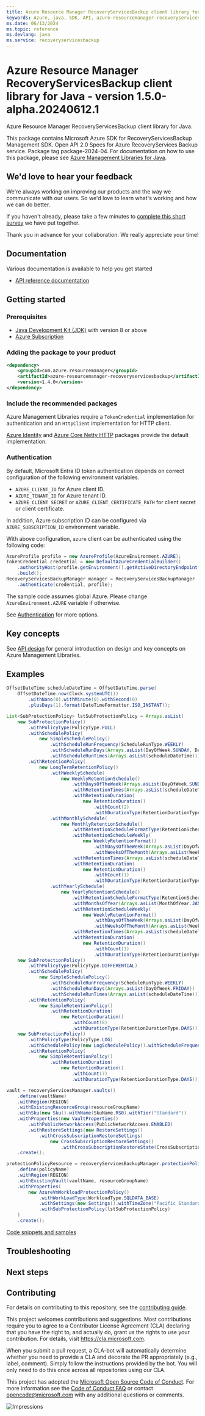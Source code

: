 ```yaml
---
title: Azure Resource Manager RecoveryServicesBackup client library for Java
keywords: Azure, java, SDK, API, azure-resourcemanager-recoveryservicesbackup, recoveryservicesbackup
ms.date: 06/13/2024
ms.topic: reference
ms.devlang: java
ms.service: recoveryservicesbackup
---
```

# Azure Resource Manager RecoveryServicesBackup client library for Java - version 1.5.0-alpha.20240612.1 


Azure Resource Manager RecoveryServicesBackup client library for Java.

This package contains Microsoft Azure SDK for RecoveryServicesBackup Management SDK. Open API 2.0 Specs for Azure RecoveryServices Backup service. Package tag package-2024-04. For documentation on how to use this package, please see [Azure Management Libraries for Java](https://aka.ms/azsdk/java/mgmt).

## We'd love to hear your feedback

We're always working on improving our products and the way we communicate with our users. So we'd love to learn what's working and how we can do better.

If you haven't already, please take a few minutes to [complete this short survey][survey] we have put together.

Thank you in advance for your collaboration. We really appreciate your time!

## Documentation

Various documentation is available to help you get started

- [API reference documentation][docs]

## Getting started

### Prerequisites

- [Java Development Kit (JDK)][jdk] with version 8 or above
- [Azure Subscription][azure_subscription]

### Adding the package to your product

[//]: # ({x-version-update-start;com.azure.resourcemanager:azure-resourcemanager-recoveryservicesbackup;current})
```xml
<dependency>
    <groupId>com.azure.resourcemanager</groupId>
    <artifactId>azure-resourcemanager-recoveryservicesbackup</artifactId>
    <version>1.4.0</version>
</dependency>
```
[//]: # ({x-version-update-end})

### Include the recommended packages

Azure Management Libraries require a `TokenCredential` implementation for authentication and an `HttpClient` implementation for HTTP client.

[Azure Identity][azure_identity] and [Azure Core Netty HTTP][azure_core_http_netty] packages provide the default implementation.

### Authentication

By default, Microsoft Entra ID token authentication depends on correct configuration of the following environment variables.

- `AZURE_CLIENT_ID` for Azure client ID.
- `AZURE_TENANT_ID` for Azure tenant ID.
- `AZURE_CLIENT_SECRET` or `AZURE_CLIENT_CERTIFICATE_PATH` for client secret or client certificate.

In addition, Azure subscription ID can be configured via `AZURE_SUBSCRIPTION_ID` environment variable.

With above configuration, `azure` client can be authenticated using the following code:

```java
AzureProfile profile = new AzureProfile(AzureEnvironment.AZURE);
TokenCredential credential = new DefaultAzureCredentialBuilder()
    .authorityHost(profile.getEnvironment().getActiveDirectoryEndpoint())
    .build();
RecoveryServicesBackupManager manager = RecoveryServicesBackupManager
    .authenticate(credential, profile);
```

The sample code assumes global Azure. Please change `AzureEnvironment.AZURE` variable if otherwise.

See [Authentication][authenticate] for more options.

## Key concepts

See [API design][design] for general introduction on design and key concepts on Azure Management Libraries.

## Examples

```java
OffsetDateTime scheduleDateTime = OffsetDateTime.parse(
    OffsetDateTime.now(Clock.systemUTC())
        .withNano(0).withMinute(0).withSecond(0)
        .plusDays(1).format(DateTimeFormatter.ISO_INSTANT));

List<SubProtectionPolicy> lstSubProtectionPolicy = Arrays.asList(
    new SubProtectionPolicy()
        .withPolicyType(PolicyType.FULL)
        .withSchedulePolicy(
            new SimpleSchedulePolicy()
                .withScheduleRunFrequency(ScheduleRunType.WEEKLY)
                .withScheduleRunDays(Arrays.asList(DayOfWeek.SUNDAY, DayOfWeek.TUESDAY))
                .withScheduleRunTimes(Arrays.asList(scheduleDateTime)))
        .withRetentionPolicy(
            new LongTermRetentionPolicy()
                .withWeeklySchedule(
                    new WeeklyRetentionSchedule()
                        .withDaysOfTheWeek(Arrays.asList(DayOfWeek.SUNDAY, DayOfWeek.TUESDAY))
                        .withRetentionTimes(Arrays.asList(scheduleDateTime))
                        .withRetentionDuration(
                            new RetentionDuration()
                                .withCount(2)
                                .withDurationType(RetentionDurationType.WEEKS)))
                .withMonthlySchedule(
                    new MonthlyRetentionSchedule()
                        .withRetentionScheduleFormatType(RetentionScheduleFormat.WEEKLY)
                        .withRetentionScheduleWeekly(
                            new WeeklyRetentionFormat()
                                .withDaysOfTheWeek(Arrays.asList(DayOfWeek.SUNDAY))
                                .withWeeksOfTheMonth(Arrays.asList(WeekOfMonth.SECOND)))
                        .withRetentionTimes(Arrays.asList(scheduleDateTime))
                        .withRetentionDuration(
                            new RetentionDuration()
                                .withCount(1)
                                .withDurationType(RetentionDurationType.MONTHS)))
                .withYearlySchedule(
                    new YearlyRetentionSchedule()
                        .withRetentionScheduleFormatType(RetentionScheduleFormat.WEEKLY)
                        .withMonthsOfYear(Arrays.asList(MonthOfYear.JANUARY, MonthOfYear.JUNE, MonthOfYear.DECEMBER))
                        .withRetentionScheduleWeekly(
                            new WeeklyRetentionFormat()
                                .withDaysOfTheWeek(Arrays.asList(DayOfWeek.SUNDAY))
                                .withWeeksOfTheMonth(Arrays.asList(WeekOfMonth.LAST)))
                        .withRetentionTimes(Arrays.asList(scheduleDateTime))
                        .withRetentionDuration(
                            new RetentionDuration()
                                .withCount(1)
                                .withDurationType(RetentionDurationType.YEARS)))),
    new SubProtectionPolicy()
        .withPolicyType(PolicyType.DIFFERENTIAL)
        .withSchedulePolicy(
            new SimpleSchedulePolicy()
                .withScheduleRunFrequency(ScheduleRunType.WEEKLY)
                .withScheduleRunDays(Arrays.asList(DayOfWeek.FRIDAY))
                .withScheduleRunTimes(Arrays.asList(scheduleDateTime)))
        .withRetentionPolicy(
            new SimpleRetentionPolicy()
                .withRetentionDuration(
                    new RetentionDuration()
                        .withCount(8)
                        .withDurationType(RetentionDurationType.DAYS))),
    new SubProtectionPolicy()
        .withPolicyType(PolicyType.LOG)
        .withSchedulePolicy(new LogSchedulePolicy().withScheduleFrequencyInMins(60))
        .withRetentionPolicy(
            new SimpleRetentionPolicy()
                .withRetentionDuration(
                    new RetentionDuration()
                        .withCount(7)
                        .withDurationType(RetentionDurationType.DAYS))));

vault = recoveryServicesManager.vaults()
    .define(vaultName)
    .withRegion(REGION)
    .withExistingResourceGroup(resourceGroupName)
    .withSku(new Sku().withName(SkuName.RS0).withTier("Standard"))
    .withProperties(new VaultProperties()
        .withPublicNetworkAccess(PublicNetworkAccess.ENABLED)
        .withRestoreSettings(new RestoreSettings()
            .withCrossSubscriptionRestoreSettings(
                new CrossSubscriptionRestoreSettings()
                    .withCrossSubscriptionRestoreState(CrossSubscriptionRestoreState.ENABLED))))
    .create();

protectionPolicyResource = recoveryServicesBackupManager.protectionPolicies()
    .define(policyName)
    .withRegion(REGION)
    .withExistingVault(vaultName, resourceGroupName)
    .withProperties(
        new AzureVmWorkloadProtectionPolicy()
            .withWorkLoadType(WorkloadType.SQLDATA_BASE)
            .withSettings(new Settings().withTimeZone("Pacific Standard Time").withIssqlcompression(false))
            .withSubProtectionPolicy(lstSubProtectionPolicy)
    )
    .create();
```
[Code snippets and samples](https://github.com/Azure/azure-sdk-for-java/blob/main/sdk/recoveryservicesbackup/azure-resourcemanager-recoveryservicesbackup/SAMPLE.md)


## Troubleshooting

## Next steps

## Contributing

For details on contributing to this repository, see the [contributing guide][cg].

This project welcomes contributions and suggestions. Most contributions require you to agree to a Contributor License Agreement (CLA) declaring that you have the right to, and actually do, grant us the rights to use your contribution. For details, visit <https://cla.microsoft.com>.

When you submit a pull request, a CLA-bot will automatically determine whether you need to provide a CLA and decorate the PR appropriately (e.g., label, comment). Simply follow the instructions provided by the bot. You will only need to do this once across all repositories using our CLA.

This project has adopted the [Microsoft Open Source Code of Conduct][coc]. For more information see the [Code of Conduct FAQ][coc_faq] or contact <opencode@microsoft.com> with any additional questions or comments.

<!-- LINKS -->
[survey]: https://microsoft.qualtrics.com/jfe/form/SV_ehN0lIk2FKEBkwd?Q_CHL=DOCS
[docs]: https://azure.github.io/azure-sdk-for-java/
[jdk]: https://learn.microsoft.com/azure/developer/java/fundamentals/
[azure_subscription]: https://azure.microsoft.com/free/
[azure_identity]: https://github.com/Azure/azure-sdk-for-java/blob/main/sdk/identity/azure-identity
[azure_core_http_netty]: https://github.com/Azure/azure-sdk-for-java/blob/main/sdk/core/azure-core-http-netty
[authenticate]: https://github.com/Azure/azure-sdk-for-java/blob/main/sdk/resourcemanager/docs/AUTH.md
[design]: https://github.com/Azure/azure-sdk-for-java/blob/main/sdk/resourcemanager/docs/DESIGN.md
[cg]: https://github.com/Azure/azure-sdk-for-java/blob/main/CONTRIBUTING.md
[coc]: https://opensource.microsoft.com/codeofconduct/
[coc_faq]: https://opensource.microsoft.com/codeofconduct/faq/

![Impressions](https://azure-sdk-impressions.azurewebsites.net/api/impressions/azure-sdk-for-java%2Fsdk%2Frecoveryservicesbackup%2Fazure-resourcemanager-recoveryservicesbackup%2FREADME.png)

